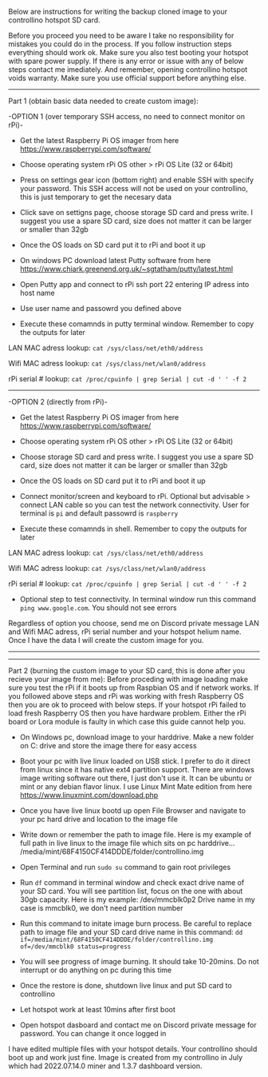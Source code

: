 Below are instructions for writing the backup cloned image to your controllino hotspot SD card. 

Before you proceed you need to be aware I take no responsibility for mistakes you could do in the process. If you follow instruction steps everything should work ok. Make sure you also test booting your hotspot with spare power supply. If there is any error or issue with any of below steps contact me imediately. 
And remember, opening controllino hotspot voids warranty. Make sure you use official support before anything else. 

--------------------------------------------
Part 1 (obtain basic data needed to create custom image): 

-OPTION 1 (over temporary SSH access, no need to connect monitor on rPi)-

- Get the latest Raspberry Pi OS imager from here https://www.raspberrypi.com/software/

- Choose operating system rPi OS other > rPi OS Lite (32 or 64bit)

- Press on settings gear icon (bottom right) and enable SSH with specify your password. This SSH access will not be used on your controllino, this is just temporary to get the necesary data

- Click save on settigns page, choose storage SD card and press write. I suggest you use a spare SD card, size does not matter it can be larger or smaller than 32gb

- Once the OS loads on SD card put it to rPi and boot it up

- On windows PC download latest Putty software from here https://www.chiark.greenend.org.uk/~sgtatham/putty/latest.html 

- Open Putty app and connect to rPi ssh port 22 entering IP adress into host name 

- Use user name and passowrd you defined above

- Execute these comamnds in putty terminal window. Remember to copy the outputs for later

LAN MAC adress lookup:
`cat /sys/class/net/eth0/address`

Wifi MAC adress lookup:
`cat /sys/class/net/wlan0/address`

rPi serial # lookup:
`cat /proc/cpuinfo | grep Serial | cut -d ' ' -f 2`

--------------------------------------------
-OPTION 2 (directly from rPi)-

- Get the latest Raspberry Pi OS imager from here https://www.raspberrypi.com/software/

- Choose operating system rPi OS other > rPi OS Lite (32 or 64bit)

- Choose storage SD card and press write. I suggest you use a spare SD card, size does not matter it can be larger or smaller than 32gb

- Once the OS loads on SD card put it to rPi and boot it up

- Connect monitor/screen and keyboard to rPi. Optional but advisable > connect LAN cable so you can test the network connectivity. User for terminal is `pi` and default passowrd is `raspberry`

- Execute these comamnds in shell. Remember to copy the outputs for later

LAN MAC adress lookup:
`cat /sys/class/net/eth0/address`

Wifi MAC adress lookup:
`cat /sys/class/net/wlan0/address`

rPi serial # lookup:
`cat /proc/cpuinfo | grep Serial | cut -d ' ' -f 2`

- Optional step to test connectivity. In terminal window run this command `ping www.google.com`. You should not see errors

Regardless of option you choose, send me on Discord private message LAN and Wifi MAC adress, rPi serial number and your hotspot helium name. 
Once I have the data I will create the custom image for you. 

--------------------------------------------
--------------------------------------------
Part 2 (burning the custom image to your SD card, this is done after you recieve your image from me): 
Before proceding with image loading make sure you test the rPi if it boots up from Raspbian OS and if network works. 
If you followed above steps and rPi was working with fresh Raspberry OS then you are ok to proceed with below steps. 
If your hotspot rPi failed to load fresh Raspberry OS then you have hardware problem. Either the rPi board or Lora module is faulty in which case this guide cannot help you. 

- On Windows pc, download image to your harddrive. Make a new folder on C: drive and store the image there for easy access

- Boot your pc with live linux loaded on USB stick. I prefer to do it direct from linux since it has native ext4 partition support. There are windows image writing software out there, I just don't use it. 
It can be ubuntu or mint or any debian flavor linux. I use Linux Mint Mate edition from here https://www.linuxmint.com/download.php

- Once you have live linux bootd up open File Browser and navigate to your pc hard drive and location to the image file

- Write down or remember the path to image file. Here is my example of full path in live linux to the image file which sits on pc harddrive...
/media/mint/68F4150CF414DDDE/folder/controllino.img

- Open Terminal and run `sudo su` command to gain root privileges 

- Run `df` command in terminal window and check exact drive name of your SD card. You will see partition list, focus on the one with about 30gb capacity. Here is my example: 
/dev/mmcblk0p2
Drive name in my case is mmcblk0, we don't need partition number

- Run this command to initate image burn process. Be careful to replace path to image file and your SD card drive name in this command: 
`dd if=/media/mint/68F4150CF414DDDE/folder/controllino.img of=/dev/mmcblk0 status=progress`

- You will see progress of image burning. It should take 10-20mins. Do not interrupt or do anything on pc during this time

- Once the restore is done, shutdown live linux and put SD card to controllino 

- Let hotspot work at least 10mins after first boot 

- Open hotspot dasboard and contact me on Discord private message for password. You can change it once logged in

I have edited multiple files with your hotspot details. Your controllino should boot up and work just fine. Image is created from my controllino in July which had 2022.07.14.0 miner and 1.3.7 dashboard version. 
